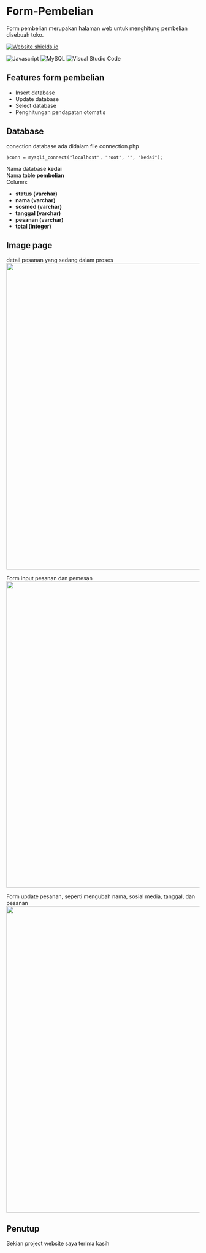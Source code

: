 # Form-Pembelian
Form pembelian merupakan halaman web untuk menghitung pembelian disebuah toko.

[![Website shields.io](https://img.shields.io/website-up-down-green-red/http/shields.io.svg)](http://shields.io/)

![Javascript](https://img.shields.io/badge/PHP-777BB4?style=for-the-badge&logo=php&logoColor=white)
![MySQL](https://img.shields.io/badge/mysql-%2300f.svg?style=for-the-badge&logo=mysql&logoColor=white)
![Visual Studio Code](https://img.shields.io/badge/Visual%20Studio%20Code-0078d7.svg?style=for-the-badge&logo=visual-studio-code&logoColor=white)

## Features form pembelian
 - Insert database
 - Update database
 - Select database
 - Penghitungan pendapatan otomatis

## Database
conection database ada didalam file connection.php
```
$conn = mysqli_connect("localhost", "root", "", "kedai");
```
Nama database **kedai**</br>
Nama table **pembelian**</br>
Column:
 - **status (varchar)**
 - **nama (varchar)**
 - **sosmed (varchar)**
 - **tanggal (varchar)**
 - **pesanan (varchar)**
 - **total (integer)**

 ## Image page
 
 detail pesanan yang sedang dalam proses
 <img src="https://user-images.githubusercontent.com/115331322/204836896-85b447b5-1d6b-47f0-8ca2-b66370921d09.png" width="800">
 
 Form input pesanan dan pemesan
 <img src="https://user-images.githubusercontent.com/115331322/204841842-353ad327-fb3e-4c32-a0f7-439ca8866628.png" width="800">
 
 Form update pesanan, seperti mengubah nama, sosial media, tanggal, dan pesanan
 <img src="https://user-images.githubusercontent.com/115331322/204842342-443f5822-af4e-43cb-a488-7d6f8a348c6c.png" width="800">
 
 ## Penutup
 Sekian project website saya terima kasih
